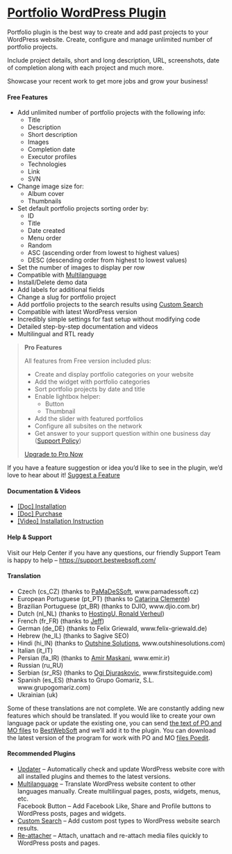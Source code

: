 <a href="https://bestwebsoft.com/products/wordpress/plugins/portfolio/" target=_blank>Portfolio WordPress Plugin</a>
========================

<p>Portfolio plugin is the best way to create and add past projects to your WordPress website.  Create, configure and manage unlimited number of portfolio projects.</p>
<p>Include project details, short and long description, URL, screenshots, date of completion along with each project and much more.</p>
<p>Showcase your recent work to get more jobs and grow your business!</p>
<p><span class="embed-youtube" style="text-align:center; display: block;"></span></p>
<h4>Free Features</h4>
<ul>
<li>Add unlimited number of portfolio projects with the following info:
<ul>
<li>Title</li>
<li>Description</li>
<li>Short description</li>
<li>Images</li>
<li>Completion date</li>
<li>Executor profiles</li>
<li>Technologies</li>
<li>Link</li>
<li>SVN</li>
</ul>
</li>
<li>Change image size for:
<ul>
<li>Album cover</li>
<li>Thumbnails</li>
</ul>
</li>
<li>Set default portfolio projects sorting order by:
<ul>
<li>ID</li>
<li>Title</li>
<li>Date created</li>
<li>Menu order</li>
<li>Random</li>
<li>ASC (ascending order from lowest to highest values)</li>
<li>DESC (descending order from highest to lowest values)</li>
</ul>
</li>
<li>Set the number of images to display per row</li>
<li>Compatible with <a href="https://bestwebsoft.com/products/wordpress/plugins/multilanguage/?k=8e94e3b0c771409cf33cd1527ccad522" rel="nofollow">Multilanguage</a></li>
<li>Install/Delete demo data</li>
<li>Add labels for additional fields</li>
<li>Change a slug for portfolio project</li>
<li>Add portfolio projects to the search results using <a href="https://bestwebsoft.com/products/wordpress/plugins/custom-search/?k=2f4d98ffee7777d767bf26c726c70f67" rel="nofollow">Custom Search</a></li>
<li>Compatible with latest WordPress version</li>
<li>Incredibly simple settings for fast setup without modifying code</li>
<li>Detailed step-by-step documentation and videos</li>
<li>Multilingual and RTL ready</li>
</ul>
<blockquote>
<p><strong>Pro Features</strong></p>
<p>All features from Free version included plus:</p>
<ul>
<li>Create and display portfolio categories on your website</li>
<li>Add the widget with portfolio categories</li>
<li>Sort portfolio projects by date and title</li>
<li>Enable lightbox helper:
<ul>
<li>Button</li>
<li>Thumbnail</li>
</ul>
</li>
<li>Add the slider with featured portfolios</li>
<li>Configure all subsites on the network</li>
<li>Get answer to your support question within one business day (<a href="https://bestwebsoft.com/support-policy/" rel="nofollow">Support Policy</a>)</li>
</ul>
<p><a href="https://bestwebsoft.com/products/wordpress/plugins/portfolio/?k=b97fe54507469c680b273a111ab11083" rel="nofollow">Upgrade to Pro Now</a></p>
</blockquote>
<p>If you have a feature suggestion or idea you&#8217;d like to see in the plugin, we&#8217;d love to hear about it! <a href="https://support.bestwebsoft.com/hc/en-us/requests/new" rel="nofollow">Suggest a Feature</a></p>
<h4>Documentation &amp; Videos</h4>
<ul>
<li><a href="https://docs.google.com/document/d/1-hvn6WRvWnOqj5v5pLUk7Awyu87lq5B_dO-Tv-MC9JQ/" rel="nofollow">[Doc] Installation</a></li>
<li><a href="https://docs.google.com/document/d/1EUdBVvnm7IHZ6y0DNyldZypUQKpB8UVPToSc_LdOYQI/" rel="nofollow">[Doc] Purchase</a></li>
<li><a href="https://www.youtube.com/watch?v=6xPYIttiJ8g" rel="nofollow">[Video] Installation Instruction</a></li>
</ul>
<h4>Help &amp; Support</h4>
<p>Visit our Help Center if you have any questions, our friendly Support Team is happy to help &#8211; <a href="https://support.bestwebsoft.com/" rel="nofollow">https://support.bestwebsoft.com/</a></p>
<h4>Translation</h4>
<ul>
<li>Czech (cs_CZ) (thanks to <a href="mailto:&#105;&#110;&#102;&#111;&#064;&#x70;&#x61;&#x6d;&#x61;&#x64;&#x65;&#115;&#115;&#111;&#102;&#116;.&#x63;&#x7a;" rel="nofollow">PaMaDeSSoft</a>, www.pamadessoft.cz)</li>
<li>European Portuguese (pt_PT) (thanks to <a href="mailto:&#x63;&#x61;&#116;&#097;&#114;i&#x6e;&#x61;&#x76;&#099;&#108;&#101;&#x6d;&#x65;&#x6e;&#116;&#101;&#064;&#103;&#x6d;&#x61;&#x69;&#108;&#046;&#099;o&#x6d;" rel="nofollow">Catarina Clemente</a>)</li>
<li>Brazilian Portuguese (pt_BR) (thanks to DJIO, www.djio.com.br)</li>
<li>Dutch (nl_NL) (thanks to <a href="mailto:&#x72;&#x6f;&#110;&#097;l&#x64;&#x40;&#x68;&#111;&#115;&#116;&#x69;&#x6e;&#x67;&#117;&#046;&#110;&#x6c;" rel="nofollow">HostingU, Ronald Verheul</a>)</li>
<li>French (fr_FR) (thanks to <a href="mailto:p&#x61;&#105;&#x6c;&#x6c;&#097;&#x74;&#046;j&#x65;&#102;&#x66;&#x40;&#103;&#x6d;&#097;&#105;&#x6c;&#046;c&#x6f;&#109;" rel="nofollow">Jeff</a>)</li>
<li>German (de_DE) (thanks to Felix Griewald, www.felix-griewald.de)</li>
<li>Hebrew (he_IL) (thanks to Sagive SEO)</li>
<li>Hindi (hi_IN) (thanks to <a href="mailto:&#097;&#115;&#104;&#046;&#x70;&#x72;&#x40;&#x6f;&#x75;&#x74;&#x73;&#x68;&#x69;n&#101;&#115;&#111;&#108;&#117;&#116;&#105;&#111;&#110;&#115;&#x2e;&#x63;&#x6f;&#x6d;" rel="nofollow">Outshine Solutions</a>, www.outshinesolutions.com)</li>
<li>Italian (it_IT)</li>
<li>Persian (fa_IR) (thanks to <a href="mailto:A&#109;&#105;&#114;&#x4d;&#x61;&#x73;&#x6b;a&#110;&#105;&#064;&#x67;&#x6d;&#x61;&#x69;&#108;&#046;&#099;&#111;&#x6d;" rel="nofollow">Amir Maskani</a>, www.emir.ir)</li>
<li>Russian (ru_RU)</li>
<li>Serbian (sr_RS) (thanks to <a href="mailto:&#111;&#x67;&#110;&#106;&#x65;&#110;&#100;&#x40;&#102;i&#x72;&#115;&#x74;&#x73;&#105;&#x74;&#x65;&#103;&#x75;&#105;&#100;&#x65;&#046;&#099;&#x6f;&#109;" rel="nofollow">Ogi Djuraskovic</a>, www.firstsiteguide.com)</li>
<li>Spanish (es_ES) (thanks to Grupo Gomariz, S.L. www.grupogomariz.com)</li>
<li>Ukrainian (uk)</li>
</ul>
<p>Some of these translations are not complete. We are constantly adding new features which should be translated. If you would like to create your own language pack or update the existing one, you can send <a href="https://codex.wordpress.org/Translating_WordPress" rel="nofollow">the text of PO and MO files</a> to <a href="https://support.bestwebsoft.com/hc/en-us/requests/new" rel="nofollow">BestWebSoft</a> and we&#8217;ll add it to the plugin. You can download the latest version of the program for work with PO and MO <a href="https://www.poedit.net/download.php" rel="nofollow">files Poedit</a>.</p>
<h4>Recommended Plugins</h4>
<ul>
<li><a href="https://bestwebsoft.com/products/wordpress/plugins/updater/?k=5c5c9083d339113b444b74b2cb3ecaa1" rel="nofollow">Updater</a> &#8211; Automatically check and update WordPress website core with all installed plugins and themes to the latest versions.</li>
<li><a href="https://bestwebsoft.com/products/wordpress/plugins/multilanguage/?k=8e94e3b0c771409cf33cd1527ccad522" rel="nofollow">Multilanguage</a> &#8211; Translate WordPress website content to other languages manually. Create multilingual pages, posts, widgets, menus, etc.<br />
Facebook Button &#8211; Add Facebook Like, Share and Profile buttons to WordPress posts, pages and widgets.</li>
<li><a href="https://bestwebsoft.com/products/wordpress/plugins/custom-search/?k=2f4d98ffee7777d767bf26c726c70f67" rel="nofollow">Custom Search</a> &#8211; Add custom post types to WordPress website search results.</li>
<li><a href="https://bestwebsoft.com/products/wordpress/plugins/re-attacher/" rel="nofollow">Re-attacher</a> &#8211; Attach, unattach and re-attach media files quickly to WordPress posts and pages.</li>
</ul>
